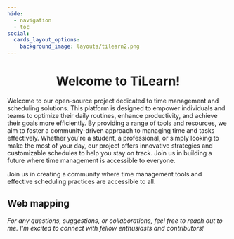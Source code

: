 ```yaml
---
hide:
  - navigation
  - toc
social:
  cards_layout_options:
    background_image: layouts/tilearn2.png
---
```

# <center>Welcome to **TiLearn**!<center/>

Welcome to our open-source project dedicated to time management and scheduling solutions. This platform is designed to empower individuals and teams to optimize their daily routines, enhance productivity, and achieve their goals more efficiently. By providing a range of tools and resources, we aim to foster a community-driven approach to managing time and tasks effectively. Whether you're a student, a professional, or simply looking to make the most of your day, our project offers innovative strategies and customizable schedules to help you stay on track. Join us in building a future where time management is accessible to everyone.

Join us in creating a community where time management tools and effective scheduling practices are accessible to all.

## Web mapping


*For any questions, suggestions, or collaborations, feel free to reach out to me. I'm excited to connect with fellow enthusiasts and contributors!*